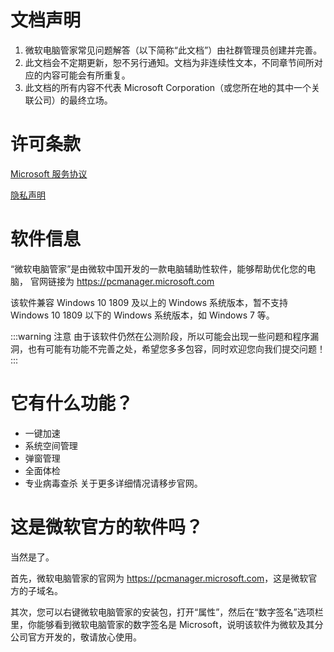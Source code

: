 # 文档声明

1. 微软电脑管家常见问题解答（以下简称“此文档”）由社群管理员创建并完善。
2. 此文档会不定期更新，恕不另行通知。文档为非连续性文本，不同章节间所对应的内容可能会有所重复。
3. 此文档的所有内容不代表 Microsoft Corporation（或您所在地的其中一个关联公司）的最终立场。

# 许可条款

[Microsoft 服务协议](https://go.microsoft.com/fwlink/?linkid=530144)    

[隐私声明](https://go.microsoft.com/fwlink/?LinkId=521839)

# 软件信息

“微软电脑管家”是由微软中国开发的一款电脑辅助性软件，能够帮助优化您的电脑， 官网链接为 <https://pcmanager.microsoft.com>
  
该软件兼容 Windows 10 1809 及以上的 Windows 系统版本，暂不支持 Windows 10 1809 以下的 Windows 系统版本，如 Windows 7 等。  

:::warning 注意
由于该软件仍然在公测阶段，所以可能会出现一些问题和程序漏洞，也有可能有功能不完善之处，希望您多多包容，同时欢迎您向我们提交问题！
:::


# 它有什么功能？
* 一键加速
* 系统空间管理
* 弹窗管理
* 全面体检
* 专业病毒查杀
关于更多详细情况请移步官网。

# 这是微软官方的软件吗？
当然是了。  
  
首先，微软电脑管家的官网为 <https://pcmanager.microsoft.com>，这是微软官方的子域名。  
  
其次，您可以右键微软电脑管家的安装包，打开“属性”，然后在“数字签名”选项栏里，你能够看到微软电脑管家的数字签名是 Microsoft，说明该软件为微软及其分公司官方开发的，敬请放心使用。  

